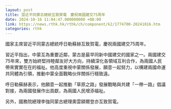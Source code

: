 ```yaml
---
layout: post
title: 習近平同蒙古總統互致賀電　慶祝兩國建交75周年
date: 2024-10-16 11:04:47.000000000 +08:00
link: https://news.rthk.hk/rthk/ch/component/k2/1774700-20241016.htm
categories: rthk
---
```


國家主席習近平同蒙古總統呼日勒蘇赫互致賀電，慶祝兩國建交75周年。

習近平指出，中蒙互為重要近鄰，蒙古是最早同新中國建交的國家之一。兩國建交75年來，雙方始終堅持睦鄰友好大方向，持續深化各領域互利合作，為兩國人民帶來實實在在的福祉。他高度重視中蒙關係發展，願意一起努力，以構建兩國命運共同體為引領，推動中蒙全面戰略伙伴關係行穩致遠。

呼日勒蘇赫表示，他願意一起推動「草原之路」發展戰略與共建「一帶一路」倡議對接，為兩國發展作出貢獻，為兩國人民增添福祉。

另外，國務院總理李強同蒙古總理奧雲額爾登亦互致賀電。
